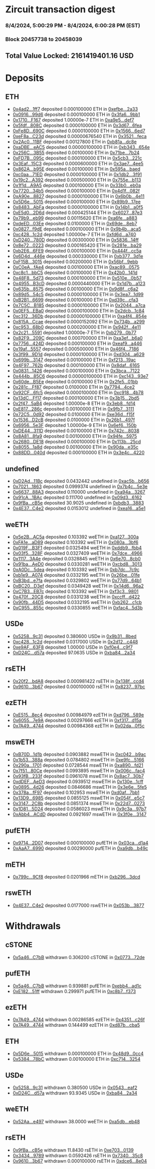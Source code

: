 # Zircuit transaction digest
### 8/4/2024, 5:00:29 PM - 8/4/2024, 6:00:28 PM (EST)
### Block 20457738 to 20458039

## Total Value Locked: 2161419401.16 USD

# Deposits
## ETH
- [0x4ad2...1ff7](https://etherscan.io/address/0x4ad247dB8526F7bD8256d7b12c4c82dCCa3b1ff7) deposited 0.000100000 ETH in [0xefbe...2a33](https://etherscan.io/tx/0x4ad247dB8526F7bD8256d7b12c4c82dCCa3b1ff7)
- [0x0916...99d6](https://etherscan.io/address/0x0916F29343c9683009c68B71BC82e7E2a66599d6) deposited 0.000100000 ETH in [0x3fa6...9bb1](https://etherscan.io/tx/0x0916F29343c9683009c68B71BC82e7E2a66599d6)
- [0x1710...F167](https://etherscan.io/address/0x1710A19F249C20Df629D6E24CDdD2d91D949F167) deposited 1.00000e-7 ETH in [0xa9e5...def7](https://etherscan.io/tx/0x1710A19F249C20Df629D6E24CDdD2d91D949F167)
- [0x5fdf...808C](https://etherscan.io/address/0x5fdf8A09f3b377D12D1CA08932D647BCA11f808C) deposited 0.0000100000 ETH in [0x3d67...6fea](https://etherscan.io/tx/0x5fdf8A09f3b377D12D1CA08932D647BCA11f808C)
- [0xFe8D...690C](https://etherscan.io/address/0xFe8Df8abCb7b18011bEA370866B524E90C34690C) deposited 0.0000100000 ETH in [0x1566...6ed7](https://etherscan.io/tx/0xFe8Df8abCb7b18011bEA370866B524E90C34690C)
- [0xeF8a...C23d](https://etherscan.io/address/0xeF8aCDCeee68227988Cc980A7C9216c4F328C23d) deposited 0.00000676540 ETH in [0x3521...feca](https://etherscan.io/tx/0xeF8aCDCeee68227988Cc980A7C9216c4F328C23d)
- [0x2Ac0...11BF](https://etherscan.io/address/0x2Ac0BD7aa6dB98F91208A7C3196FD2009fBB11BF) deposited 0.00127800 ETH in [0xb81a...dc8e](https://etherscan.io/tx/0x2Ac0BD7aa6dB98F91208A7C3196FD2009fBB11BF)
- [0xaDBE...eAC5](https://etherscan.io/address/0xaDBE51C84d237375De2bd96e37F03e794a2AeAC5) deposited 0.00000100000 ETH in [0xb343...654e](https://etherscan.io/tx/0xaDBE51C84d237375De2bd96e37F03e794a2AeAC5)
- [0x256C...3B55](https://etherscan.io/address/0x256C41D22fE0CBbA38764f32E8bFdfcA85eE3B55) deposited 0.00100000 ETH in [0x71be...7b24](https://etherscan.io/tx/0x256C41D22fE0CBbA38764f32E8bFdfcA85eE3B55)
- [0xFD7B...095c](https://etherscan.io/address/0xFD7B719979bC3d6fe32edB5d59AA39Fe3c59095c) deposited 0.000100000 ETH in [0x5cb3...221c](https://etherscan.io/tx/0xFD7B719979bC3d6fe32edB5d59AA39Fe3c59095c)
- [0x3Eaf...15C3](https://etherscan.io/address/0x3Eaff60AF37b56FA3c6e0ac758caEa13eAf915C3) deposited 0.0000600000 ETH in [0x3ae7...4ee5](https://etherscan.io/tx/0x3Eaff60AF37b56FA3c6e0ac758caEa13eAf915C3)
- [0x862A...b95E](https://etherscan.io/address/0x862A45A42bE7069Ee7B82Df21c182570Fef8b95E) deposited 0.00100000 ETH in [0x595a...baed](https://etherscan.io/tx/0x862A45A42bE7069Ee7B82Df21c182570Fef8b95E)
- [0xc0aa...71ED](https://etherscan.io/address/0xc0aa56e58740A0a6867545010499F32a1d4571ED) deposited 0.0000100000 ETH in [0x1db2...3f91](https://etherscan.io/tx/0xc0aa56e58740A0a6867545010499F32a1d4571ED)
- [0x19c2...A392](https://etherscan.io/address/0x19c2A0E1398Ba78C00AF784fDEc4cD0bBE70A392) deposited 0.000500000 ETH in [0x755e...b113](https://etherscan.io/tx/0x19c2A0E1398Ba78C00AF784fDEc4cD0bBE70A392)
- [0x1f1d...A9A5](https://etherscan.io/address/0x1f1dce32504E7dC15b672Ad97C858d713235A9A5) deposited 0.000100000 ETH in [0x33b0...eb0a](https://etherscan.io/tx/0x1f1dce32504E7dC15b672Ad97C858d713235A9A5)
- [0x7720...34b5](https://etherscan.io/address/0x772060A04EF46e273beC777B7F6e9E5182d834b5) deposited 0.000100000 ETH in [0x4d1f...082f](https://etherscan.io/tx/0x772060A04EF46e273beC777B7F6e9E5182d834b5)
- [0xA90e...8827](https://etherscan.io/address/0xA90e7E5B1DD849A9428BDfB37f8ceA50Eb7F8827) deposited 0.0000100000 ETH in [0x6b0b...4e11](https://etherscan.io/tx/0xA90e7E5B1DD849A9428BDfB37f8ceA50Eb7F8827)
- [0x5D6e...5015](https://etherscan.io/address/0x5D6eFEe9B5BEC7E248C2a3bCf06683f83ADe5015) deposited 0.000100000 ETH in [0x89b9...17ee](https://etherscan.io/tx/0x5D6eFEe9B5BEC7E248C2a3bCf06683f83ADe5015)
- [0x8483...AbFa](https://etherscan.io/address/0x8483A5F37Bc5bC729291410E9DE8353cB0a0AbFa) deposited 0.0000100000 ETH in [0x14b1...a0f5](https://etherscan.io/tx/0x8483A5F37Bc5bC729291410E9DE8353cB0a0AbFa)
- [0xE5d0...2D6d](https://etherscan.io/address/0xE5d09217dc513E705c99B7d7Fbf25c9E8D972D6d) deposited 0.000425144 ETH in [0x6027...87e3](https://etherscan.io/tx/0xE5d09217dc513E705c99B7d7Fbf25c9E8D972D6d)
- [0x79b9...eb99](https://etherscan.io/address/0x79b997B6F3f53Bdd8bD5967FcdB8b053F1a2eb99) deposited 0.00115620 ETH in [0xa6fe...a883](https://etherscan.io/tx/0x79b997B6F3f53Bdd8bD5967FcdB8b053F1a2eb99)
- [0xdeED...03Ee](https://etherscan.io/address/0xdeEDf49F5aaB894788B24e9393aB744d026103Ee) deposited 0.0100000 ETH in [0x69de...8eb7](https://etherscan.io/tx/0xdeEDf49F5aaB894788B24e9393aB744d026103Ee)
- [0x0827...f9dE](https://etherscan.io/address/0x08274111C5a8c0d792f0034670E48De9f113f9dE) deposited 0.000100000 ETH in [0x9b4b...aca5](https://etherscan.io/tx/0x08274111C5a8c0d792f0034670E48De9f113f9dE)
- [0xc428...1c2d](https://etherscan.io/address/0xc42840881F6AB7ac59c83559A2B782D502481c2d) deposited 1.00000e-7 ETH in [0xfd6d...a740](https://etherscan.io/tx/0xc42840881F6AB7ac59c83559A2B782D502481c2d)
- [0xD240...780D](https://etherscan.io/address/0xD240A9de14E78E9bd709dDca51F3a0063a96780D) deposited 0.00300000 ETH in [0x5836...14ff](https://etherscan.io/tx/0xD240A9de14E78E9bd709dDca51F3a0063a96780D)
- [0x8e72...0223](https://etherscan.io/address/0x8e72F9DFD5108C9eCb353D3C4C8249B2F3b10223) deposited 0.000165420 ETH in [0x281e...ba29](https://etherscan.io/tx/0x8e72F9DFD5108C9eCb353D3C4C8249B2F3b10223)
- [0xb2E6...6FE9](https://etherscan.io/address/0xb2E6294F935821C49840a0AcFfC200993b1b6FE9) deposited 0.000100000 ETH in [0x444f...cc5a](https://etherscan.io/tx/0xb2E6294F935821C49840a0AcFfC200993b1b6FE9)
- [0x6D4d...446e](https://etherscan.io/address/0x6D4ddEdFa419CE887f42Fe8048dd4640F40e446e) deposited 0.000330000 ETH in [0xb377...3d1e](https://etherscan.io/tx/0x6D4ddEdFa419CE887f42Fe8048dd4640F40e446e)
- [0xF15B...3015](https://etherscan.io/address/0xF15B1511616671469A533635A1966a5a81343015) deposited 0.00200000 ETH in [0x56bf...9ebb](https://etherscan.io/tx/0xF15B1511616671469A533635A1966a5a81343015)
- [0xC0eA...fAe4](https://etherscan.io/address/0xC0eA3aFEb9A83EF8f83A5Df7C563a3b7c4A5fAe4) deposited 0.00100000 ETH in [0xac89...0575](https://etherscan.io/tx/0xC0eA3aFEb9A83EF8f83A5Df7C563a3b7c4A5fAe4)
- [0xc8c1...bbC5](https://etherscan.io/address/0xc8c16c236A825F3DCa939b84C1e34cf03507bbC5) deposited 0.00100000 ETH in [0x42b0...141d](https://etherscan.io/tx/0xc8c16c236A825F3DCa939b84C1e34cf03507bbC5)
- [0x48F8...5d73](https://etherscan.io/address/0x48F8f36d0F4EB138F02B79aF7c7c1F0BcD3c5d73) deposited 0.000100000 ETH in [0x510e...0b57](https://etherscan.io/tx/0x48F8f36d0F4EB138F02B79aF7c7c1F0BcD3c5d73)
- [0x4955...B3cD](https://etherscan.io/address/0x49555DEbC46A2362578005B4948C2845E183B3cD) deposited 0.0000440000 ETH in [0x1d7b...a123](https://etherscan.io/tx/0x49555DEbC46A2362578005B4948C2845E183B3cD)
- [0x635b...8575](https://etherscan.io/address/0x635b9B9F1da50Eb0CD6883cF9F42a49555838575) deposited 0.00100000 ETH in [0x9d8f...c6a2](https://etherscan.io/tx/0x635b9B9F1da50Eb0CD6883cF9F42a49555838575)
- [0x89d5...54c5](https://etherscan.io/address/0x89d5fe24B8D7EC0DDf9b6D3A10F66B80cbAa54c5) deposited 0.0000100000 ETH in [0x3ea7...1d99](https://etherscan.io/tx/0x89d5fe24B8D7EC0DDf9b6D3A10F66B80cbAa54c5)
- [0xB2B1...6699](https://etherscan.io/address/0xB2B1f686833717068d6c8111CE2E0104d4686699) deposited 0.00100000 ETH in [0xd39c...cfa3](https://etherscan.io/tx/0xB2B1f686833717068d6c8111CE2E0104d4686699)
- [0x7C5C...B185](https://etherscan.io/address/0x7C5C81Abb8577603D19e2323F272168d9C40B185) deposited 0.0000100000 ETH in [0x2044...a7ca](https://etherscan.io/tx/0x7C5C81Abb8577603D19e2323F272168d9C40B185)
- [0x0EF5...EBa0](https://etherscan.io/address/0x0EF5CbF621F37E75CFA17eCfb29dC836Aa95EBa0) deposited 0.0000100000 ETH in [0x2dcb...1c84](https://etherscan.io/tx/0x0EF5CbF621F37E75CFA17eCfb29dC836Aa95EBa0)
- [0xc312...36Db](https://etherscan.io/address/0xc312B02460a378feb781860159FA36Cf0e4C36Db) deposited 0.00000100000 ETH in [0xa4f4...854e](https://etherscan.io/tx/0xc312B02460a378feb781860159FA36Cf0e4C36Db)
- [0x815A...Ccae](https://etherscan.io/address/0x815A2A85A82A866C838Bd0084a43b8c92c54Ccae) deposited 0.0000152092 ETH in [0x734b...a299](https://etherscan.io/tx/0x815A2A85A82A866C838Bd0084a43b8c92c54Ccae)
- [0xc953...68b0](https://etherscan.io/address/0xc9535b697E0B430798443c6CA5A8Be257aD368b0) deposited 0.000200000 ETH in [0x942f...4e11](https://etherscan.io/tx/0xc9535b697E0B430798443c6CA5A8Be257aD368b0)
- [0x2c21...5591](https://etherscan.io/address/0x2c21A5605F17D44757242d1C09e67463E7545591) deposited 1.00000e-7 ETH in [0xb279...0b77](https://etherscan.io/tx/0x2c21A5605F17D44757242d1C09e67463E7545591)
- [0x82F9...209C](https://etherscan.io/address/0x82F91ab95dD830706ceC0690D790A4ceF23d209C) deposited 0.000700000 ETH in [0xa3ef...b6a0](https://etherscan.io/tx/0x82F91ab95dD830706ceC0690D790A4ceF23d209C)
- [0x7756...424D](https://etherscan.io/address/0x77560848B891190965c3D295e09528587947424D) deposited 0.000100000 ETH in [0xeaf9...a446](https://etherscan.io/tx/0x77560848B891190965c3D295e09528587947424D)
- [0x19af...5557](https://etherscan.io/address/0x19af57B9e2029E1409B6C62643C41D61B8eA5557) deposited 0.000500000 ETH in [0x46f4...7186](https://etherscan.io/tx/0x19af57B9e2029E1409B6C62643C41D61B8eA5557)
- [0x3f99...9D1d](https://etherscan.io/address/0x3f99c674e0D76c77D4a90a520c9055ca81C39D1d) deposited 0.0000100000 ETH in [0xd304...a629](https://etherscan.io/tx/0x3f99c674e0D76c77D4a90a520c9055ca81C39D1d)
- [0x699b...3147](https://etherscan.io/address/0x699bABD3A456e1Fc94D30B6F9a607D96932c3147) deposited 0.00100000 ETH in [0xf213...19ac](https://etherscan.io/tx/0x699bABD3A456e1Fc94D30B6F9a607D96932c3147)
- [0x4F97...762b](https://etherscan.io/address/0x4F979e912D035d9AD0AbDF8c17E5B7a5a180762b) deposited 0.000100000 ETH in [0x8daf...6165](https://etherscan.io/tx/0x4F979e912D035d9AD0AbDF8c17E5B7a5a180762b)
- [0x0831...1426](https://etherscan.io/address/0x0831a5C937433CC903796F593882c63a95a51426) deposited 0.000100000 ETH in [0x3bca...7122](https://etherscan.io/tx/0x0831a5C937433CC903796F593882c63a95a51426)
- [0x444b...85C6](https://etherscan.io/address/0x444bA0c3dc39308a02A559DB9b9Eb8adD45b85C6) deposited 0.00000100000 ETH in [0xc143...93e7](https://etherscan.io/tx/0x444bA0c3dc39308a02A559DB9b9Eb8adD45b85C6)
- [0x60de...B5Ee](https://etherscan.io/address/0x60de17b69d70C5E1f27255FA734e1fE9f43FB5Ee) deposited 0.00100000 ETH in [0x2fe5...01bb](https://etherscan.io/tx/0x60de17b69d70C5E1f27255FA734e1fE9f43FB5Ee)
- [0x281c...Ff87](https://etherscan.io/address/0x281cAa39D1877057F29BA185a7BdC9B66edAFf87) deposited 0.0100000 ETH in [0x7794...4ce2](https://etherscan.io/tx/0x281cAa39D1877057F29BA185a7BdC9B66edAFf87)
- [0x92CF...6fc5](https://etherscan.io/address/0x92CF1E3EE8b67Ee478C64706705Bdb4836146fc5) deposited 0.0000100000 ETH in [0xc918...4b78](https://etherscan.io/tx/0x92CF1E3EE8b67Ee478C64706705Bdb4836146fc5)
- [0x13dC...Ff17](https://etherscan.io/address/0x13dCdc649A3Ab73E891a41419c4b3924bf65Ff17) deposited 0.000100000 ETH in [0x3b15...2bd5](https://etherscan.io/tx/0x13dCdc649A3Ab73E891a41419c4b3924bf65Ff17)
- [0x2f47...5aB4](https://etherscan.io/address/0x2f47a6D6115AF4fC1935f5C9079C8aCBA92E5aB4) deposited 1.00000e-8 ETH in [0x3eb8...fd14](https://etherscan.io/tx/0x2f47a6D6115AF4fC1935f5C9079C8aCBA92E5aB4)
- [0xE817...286c](https://etherscan.io/address/0xE8174480C835E7a141507F55d5f13207a067286c) deposited 0.00100000 ETH in [0x9fb7...3111](https://etherscan.io/tx/0xE8174480C835E7a141507F55d5f13207a067286c)
- [0x72C5...0d92](https://etherscan.io/address/0x72C5cd18A51D53Db34072546A7A38a4f73600d92) deposited 0.0100000 ETH in [0xe36d...f15f](https://etherscan.io/tx/0x72C5cd18A51D53Db34072546A7A38a4f73600d92)
- [0x1536...D2cB](https://etherscan.io/address/0x153619c8bF47BdBC411302EA72487b32bB95D2cB) deposited 0.0100000 ETH in [0x26b1...497f](https://etherscan.io/tx/0x153619c8bF47BdBC411302EA72487b32bB95D2cB)
- [0x6956...5e3F](https://etherscan.io/address/0x6956f74c9efDBa65A3D5f94286110251BB2E5e3F) deposited 1.00000e-9 ETH in [0x6ef6...150b](https://etherscan.io/tx/0x6956f74c9efDBa65A3D5f94286110251BB2E5e3F)
- [0xDE44...311D](https://etherscan.io/address/0xDE44FFAAFa977792B17C7a5FD9eDbEEC4024311D) deposited 0.00100000 ETH in [0x742c...8038](https://etherscan.io/tx/0xDE44FFAAFa977792B17C7a5FD9eDbEEC4024311D)
- [0x8A81...8fa9](https://etherscan.io/address/0x8A81839d561Dad5166f2645CEA089E8d742E8fa9) deposited 0.00100000 ETH in [0x94fe...5975](https://etherscan.io/tx/0x8A81839d561Dad5166f2645CEA089E8d742E8fa9)
- [0x2680...DE18](https://etherscan.io/address/0x268066E83Bf5B54c83Ec413CB149A26fb95cDE18) deposited 0.000100000 ETH in [0x113b...25cd](https://etherscan.io/tx/0x268066E83Bf5B54c83Ec413CB149A26fb95cDE18)
- [0x8055...1a8d](https://etherscan.io/address/0x8055D4602014737c027D3178929C569083601a8d) deposited 0.00100000 ETH in [0x90da...e35c](https://etherscan.io/tx/0x8055D4602014737c027D3178929C569083601a8d)
- [0x88DD...040d](https://etherscan.io/address/0x88DD10A5BceCBa71f2493cB261b181f57943040d) deposited 0.000100000 ETH in [0x3e4c...4220](https://etherscan.io/tx/0x88DD10A5BceCBa71f2493cB261b181f57943040d)
## undefined
- [0xD2Ad...11Bc](https://etherscan.io/address/0xD2AdB2F007287515bebd6AbA81d7e0839b7311Bc) deposited 0.0432442 undefined in [0xac5b...b656](https://etherscan.io/tx/0xD2AdB2F007287515bebd6AbA81d7e0839b7311Bc)
- [0x7021...1863](https://etherscan.io/address/0x7021d02B2715D6Cd146e8Eb404A3fD3D23ff1863) deposited 0.0999374 undefined in [0x7b4c...5e3e](https://etherscan.io/tx/0x7021d02B2715D6Cd146e8Eb404A3fD3D23ff1863)
- [0x6637...88A3](https://etherscan.io/address/0x66371aEe1F9270f6b0a4CfF08229b88A489288A3) deposited 0.110000 undefined in [0xa94a...3267](https://etherscan.io/tx/0x66371aEe1F9270f6b0a4CfF08229b88A489288A3)
- [0x91cA...1BAc](https://etherscan.io/address/0x91cA090481a083b3F1eFAcE356747edD36Bf1BAc) deposited 0.111700 undefined in [0x09d3...6162](https://etherscan.io/tx/0x91cA090481a083b3F1eFAcE356747edD36Bf1BAc)
- [0x9fBa...cB5e](https://etherscan.io/address/0x9fBa5259A1a4654212849E87CFdf5B28d5bbcB5e) deposited 30.9025 undefined in [0xbdb3...3883](https://etherscan.io/tx/0x9fBa5259A1a4654212849E87CFdf5B28d5bbcB5e)
- [0x4E37...C4e2](https://etherscan.io/address/0x4E37B7E32a8171581cd70A58e227A1B08B2dC4e2) deposited 0.0153012 undefined in [0xea16...a5e1](https://etherscan.io/tx/0x4E37B7E32a8171581cd70A58e227A1B08B2dC4e2)
## weETH
- [0x5e2B...AC5a](https://etherscan.io/address/0x5e2B2E139d443Ac75DC057d033334307E683AC5a) deposited 0.103392 weETH in [0xa127...300a](https://etherscan.io/tx/0x5e2B2E139d443Ac75DC057d033334307E683AC5a)
- [0xFA1e...aD89](https://etherscan.io/address/0xFA1ed1F455E79a905620e5b6140315B3b291aD89) deposited 0.103392 weETH in [0x080a...3bf6](https://etherscan.io/tx/0xFA1ed1F455E79a905620e5b6140315B3b291aD89)
- [0x019F...B3F1](https://etherscan.io/address/0x019F4Db09258DceA360ED5927C53E1066D7DB3F1) deposited 0.0325494 weETH in [0xddb9...fbb4](https://etherscan.io/tx/0x019F4Db09258DceA360ED5927C53E1066D7DB3F1)
- [0x03f5...328F](https://etherscan.io/address/0x03f50259A9f5b2a57F17bE8Af888C87867e2328F) deposited 0.0327409 weETH in [0x7dce...4966](https://etherscan.io/tx/0x03f50259A9f5b2a57F17bE8Af888C87867e2328F)
- [0x1117...3A4e](https://etherscan.io/address/0x11175249ddCD70Ee15F80e32b0BfD94259323A4e) deposited 0.0328845 weETH in [0x6e70...8cb0](https://etherscan.io/tx/0x11175249ddCD70Ee15F80e32b0BfD94259323A4e)
- [0x91ba...AeD0](https://etherscan.io/address/0x91baEf0597CF9bef70508e640a9265505594AeD0) deposited 0.0330281 weETH in [0xcbd8...3013](https://etherscan.io/tx/0x91baEf0597CF9bef70508e640a9265505594AeD0)
- [0xA0Dc...5dea](https://etherscan.io/address/0xA0Dc49eb0380262c7297C0354759002473755dea) deposited 0.103392 weETH in [0xb7dc...7c9c](https://etherscan.io/tx/0xA0Dc49eb0380262c7297C0354759002473755dea)
- [0xb1e9...A074](https://etherscan.io/address/0xb1e9D5e31dA9a63B7d6EEfBB78E0b968450EA074) deposited 0.0332195 weETH in [0x26be...01fe](https://etherscan.io/tx/0xb1e9D5e31dA9a63B7d6EEfBB78E0b968450EA074)
- [0xB3bd...e7fa](https://etherscan.io/address/0xB3bdf00Dc8d9D4A6f8b707CD27Eae25144b6e7fa) deposited 0.0329802 weETH in [0x77d9...64b1](https://etherscan.io/tx/0xB3bdf00Dc8d9D4A6f8b707CD27Eae25144b6e7fa)
- [0xBC20...D3ef](https://etherscan.io/address/0xBC209428feB50349e7318038414039afF995D3ef) deposited 0.0349428 weETH in [0x14d6...96a2](https://etherscan.io/tx/0xBC209428feB50349e7318038414039afF995D3ef)
- [0xC7B3...EB7c](https://etherscan.io/address/0xC7B3E966a373eA7b2FED569110753CD2b21bEB7c) deposited 0.103392 weETH in [0xf3c3...9801](https://etherscan.io/tx/0xC7B3E966a373eA7b2FED569110753CD2b21bEB7c)
- [0x470f...20C8](https://etherscan.io/address/0x470fcfedaD00FAf8947C5f842268A86fAEf120C8) deposited 0.0331238 weETH in [0xccff...d422](https://etherscan.io/tx/0x470fcfedaD00FAf8947C5f842268A86fAEf120C8)
- [0x90fb...44D5](https://etherscan.io/address/0x90fbcB2F467754B9e98D417376629BFBd2e444D5) deposited 0.0332195 weETH in [0xb262...c1cb](https://etherscan.io/tx/0x90fbcB2F467754B9e98D417376629BFBd2e444D5)
- [0xC955...855c](https://etherscan.io/address/0xC955c2a23Bc96B22F9F2FC834e19825F39C4855c) deposited 0.0330855 weETH in [0xfac4...5d3b](https://etherscan.io/tx/0xC955c2a23Bc96B22F9F2FC834e19825F39C4855c)
## USDe
- [0x5258...9c31](https://etherscan.io/address/0x525868063dfB084A3542e2DFeb60D81e21d79c31) deposited 0.380600 USDe in [0x9b31...8bed](https://etherscan.io/tx/0x525868063dfB084A3542e2DFeb60D81e21d79c31)
- [0xc428...1c2d](https://etherscan.io/address/0xc42840881F6AB7ac59c83559A2B782D502481c2d) deposited 0.0317000 USDe in [0x2d12...c448](https://etherscan.io/tx/0xc42840881F6AB7ac59c83559A2B782D502481c2d)
- [0xe9AF...63F8](https://etherscan.io/address/0xe9AF923d51866fA18606Eafb705033F1680663F8) deposited 1.00000 USDe in [0xf0e4...c9f7](https://etherscan.io/tx/0xe9AF923d51866fA18606Eafb705033F1680663F8)
- [0xD24C...d57a](https://etherscan.io/address/0xD24Cfe2d0fa81369ca6291c28ac5426e16B6d57a) deposited 97.0635 USDe in [0xba84...2a34](https://etherscan.io/tx/0xD24Cfe2d0fa81369ca6291c28ac5426e16B6d57a)
## rsETH
- [0x20f2...bdA8](https://etherscan.io/address/0x20f2C7b31A05f318888119784cc7D193c03EbdA8) deposited 0.000981422 rsETH in [0x138f...ccd4](https://etherscan.io/tx/0x20f2C7b31A05f318888119784cc7D193c03EbdA8)
- [0x9610...3b67](https://etherscan.io/address/0x961088b76a515D437D9e3e1fc9D24Bd295FF3b67) deposited 0.000100000 rsETH in [0x8237...97bc](https://etherscan.io/tx/0x961088b76a515D437D9e3e1fc9D24Bd295FF3b67)
## ezETH
- [0xE515...8ec4](https://etherscan.io/address/0xE51540F72f9BCD25559d7438FD91296f560d8ec4) deposited 0.00984979 ezETH in [0xd796...589e](https://etherscan.io/tx/0xE51540F72f9BCD25559d7438FD91296f560d8ec4)
- [0x6055...7e9A](https://etherscan.io/address/0x605572243c30Af7493707C9c8E8aA2Ee25537e9A) deposited 0.00297666 ezETH in [0xf317...d15a](https://etherscan.io/tx/0x605572243c30Af7493707C9c8E8aA2Ee25537e9A)
- [0x7A49...4744](https://etherscan.io/address/0x7A493Be5c2ce014cD049Bf178a1ac0Db1B434744) deposited 0.00984368 ezETH in [0x02da...0f5c](https://etherscan.io/tx/0x7A493Be5c2ce014cD049Bf178a1ac0Db1B434744)
## mswETH
- [0xB70D...1d1b](https://etherscan.io/address/0xB70D9c75C478d71aC70d6daA91f10AFe5EA41d1b) deposited 0.0903882 mswETH in [0xc042...b9ac](https://etherscan.io/tx/0xB70D9c75C478d71aC70d6daA91f10AFe5EA41d1b)
- [0x1b53...388a](https://etherscan.io/address/0x1b53547CB664e8823F56fFa56CeE477cf877388a) deposited 0.0784802 mswETH in [0xe9fc...5166](https://etherscan.io/tx/0x1b53547CB664e8823F56fFa56CeE477cf877388a)
- [0x290a...1701](https://etherscan.io/address/0x290a79518d0C8A6894DF0Fc03A05302528461701) deposited 0.0728544 mswETH in [0xa890...fd21](https://etherscan.io/tx/0x290a79518d0C8A6894DF0Fc03A05302528461701)
- [0x7f51...80Ce](https://etherscan.io/address/0x7f513c762d044e2ed3EBb5ed374ad092b26080Ce) deposited 0.0993895 mswETH in [0x006c...fac4](https://etherscan.io/tx/0x7f513c762d044e2ed3EBb5ed374ad092b26080Ce)
- [0x93fB...233f](https://etherscan.io/address/0x93fB88978C55dBC85C4FF79D4924604c46C2233f) deposited 0.0961078 mswETH in [0x8ac7...30b7](https://etherscan.io/tx/0x93fB88978C55dBC85C4FF79D4924604c46C2233f)
- [0xdDEF...AeD3](https://etherscan.io/address/0xdDEF8dA64D3D710F100F749EB4479cc69CbDAeD3) deposited 0.0939512 mswETH in [0x130e...1cff](https://etherscan.io/tx/0xdDEF8dA64D3D710F100F749EB4479cc69CbDAeD3)
- [0x0895...4d26](https://etherscan.io/address/0x0895cF7e3C6cf18335EE82796697A828D52A4d26) deposited 0.0846686 mswETH in [0x3e6e...5fe5](https://etherscan.io/tx/0x0895cF7e3C6cf18335EE82796697A828D52A4d26)
- [0x378a...fF97](https://etherscan.io/address/0x378a2E08e1d9d3ce578273680897Bc6b9504fF97) deposited 0.102953 mswETH in [0xd0af...7bb1](https://etherscan.io/tx/0x378a2E08e1d9d3ce578273680897Bc6b9504fF97)
- [0x13D9...6985](https://etherscan.io/address/0x13D996948e389c2C0Da74a90f28117055Ff96985) deposited 0.0855125 mswETH in [0x054f...e5c7](https://etherscan.io/tx/0x13D996948e389c2C0Da74a90f28117055Ff96985)
- [0x3147...2C8b](https://etherscan.io/address/0x3147725C78fc0eb7632D01f11E39E33c8F312C8b) deposited 0.0851374 mswETH in [0x22d7...0273](https://etherscan.io/tx/0x3147725C78fc0eb7632D01f11E39E33c8F312C8b)
- [0x1D81...5D24](https://etherscan.io/address/0x1D81DE807D9a2B6FfC37C3E91f1E1Af45D145D24) deposited 0.0586023 mswETH in [0x9c3a...97b7](https://etherscan.io/tx/0x1D81DE807D9a2B6FfC37C3E91f1E1Af45D145D24)
- [0xAbb4...ACdD](https://etherscan.io/address/0xAbb4052Af0f133b9B538F1e7C56C018b088dACdD) deposited 0.0921697 mswETH in [0x3f0e...3147](https://etherscan.io/tx/0xAbb4052Af0f133b9B538F1e7C56C018b088dACdD)
## pufETH
- [0x9714...2D07](https://etherscan.io/address/0x9714f78C2f3EAA25f400c7CEe3b354F3fab62D07) deposited 0.000100000 pufETH in [0x03ca...d1a4](https://etherscan.io/tx/0x9714f78C2f3EAA25f400c7CEe3b354F3fab62D07)
- [0xAaA7...6990](https://etherscan.io/address/0xAaA771C21a468F85220D14c427502873BCe86990) deposited 0.00290000 pufETH in [0xa9db...b49c](https://etherscan.io/tx/0xAaA771C21a468F85220D14c427502873BCe86990)
## mETH
- [0x799c...9Cf8](https://etherscan.io/address/0x799c04752dc44A9BB189bE597b99952C88809Cf8) deposited 0.0201966 mETH in [0xb296...3dcd](https://etherscan.io/tx/0x799c04752dc44A9BB189bE597b99952C88809Cf8)
## rswETH
- [0x4E37...C4e2](https://etherscan.io/address/0x4E37B7E32a8171581cd70A58e227A1B08B2dC4e2) deposited 0.0177000 rswETH in [0x053b...3877](https://etherscan.io/tx/0x4E37B7E32a8171581cd70A58e227A1B08B2dC4e2)
# Withdrawals
## cSTONE
- [0x5a46...C7bB](https://etherscan.io/address/0x5a460Db726Fe9cC2d9cF6Fd6D2c91Eb951d1C7bB) withdrawn 0.306200 cSTONE in [0x0773...72de](https://etherscan.io/tx/0x5a460Db726Fe9cC2d9cF6Fd6D2c91Eb951d1C7bB)
## pufETH
- [0x5a46...C7bB](https://etherscan.io/address/0x5a460Db726Fe9cC2d9cF6Fd6D2c91Eb951d1C7bB) withdrawn 0.939881 pufETH in [0xebb4...ad1c](https://etherscan.io/tx/0x5a460Db726Fe9cC2d9cF6Fd6D2c91Eb951d1C7bB)
- [0xE182...51ff](https://etherscan.io/address/0xE182F2Fa5832378d2E753B5e3442bCbBB18b51ff) withdrawn 0.299971 pufETH in [0xc8b7...f373](https://etherscan.io/tx/0xE182F2Fa5832378d2E753B5e3442bCbBB18b51ff)
## ezETH
- [0x7A49...4744](https://etherscan.io/address/0x7A493Be5c2ce014cD049Bf178a1ac0Db1B434744) withdrawn 0.00286585 ezETH in [0x4351...c26f](https://etherscan.io/tx/0x7A493Be5c2ce014cD049Bf178a1ac0Db1B434744)
- [0x7A49...4744](https://etherscan.io/address/0x7A493Be5c2ce014cD049Bf178a1ac0Db1B434744) withdrawn 0.144499 ezETH in [0xd87b...cba5](https://etherscan.io/tx/0x7A493Be5c2ce014cD049Bf178a1ac0Db1B434744)
## ETH
- [0x5D6e...5015](https://etherscan.io/address/0x5D6eFEe9B5BEC7E248C2a3bCf06683f83ADe5015) withdrawn 0.000100000 ETH in [0x48d9...0cc4](https://etherscan.io/tx/0x5D6eFEe9B5BEC7E248C2a3bCf06683f83ADe5015)
- [0x5384...78bC](https://etherscan.io/address/0x5384C474D1242cf2FFA88ec0f667D1B8Abe378bC) withdrawn 0.00100000 ETH in [0xc714...3254](https://etherscan.io/tx/0x5384C474D1242cf2FFA88ec0f667D1B8Abe378bC)
## USDe
- [0x5258...9c31](https://etherscan.io/address/0x525868063dfB084A3542e2DFeb60D81e21d79c31) withdrawn 0.380500 USDe in [0x0543...eaf2](https://etherscan.io/tx/0x525868063dfB084A3542e2DFeb60D81e21d79c31)
- [0xD24C...d57a](https://etherscan.io/address/0xD24Cfe2d0fa81369ca6291c28ac5426e16B6d57a) withdrawn 93.9345 USDe in [0xba84...2a34](https://etherscan.io/tx/0xD24Cfe2d0fa81369ca6291c28ac5426e16B6d57a)
## weETH
- [0x52Aa...e497](https://etherscan.io/address/0x52Aa899454998Be5b000Ad077a46Bbe360F4e497) withdrawn 38.0000 weETH in [0xa5db...eb48](https://etherscan.io/tx/0x52Aa899454998Be5b000Ad077a46Bbe360F4e497)
## rsETH
- [0x9fBa...cB5e](https://etherscan.io/address/0x9fBa5259A1a4654212849E87CFdf5B28d5bbcB5e) withdrawn 11.8430 rsETH in [0xe703...0139](https://etherscan.io/tx/0x9fBa5259A1a4654212849E87CFdf5B28d5bbcB5e)
- [0x3434...9789](https://etherscan.io/address/0x34349c5569e7B846c3558961552D2202760A9789) withdrawn 0.0592426 rsETH in [0x7340...35c8](https://etherscan.io/tx/0x34349c5569e7B846c3558961552D2202760A9789)
- [0x9610...3b67](https://etherscan.io/address/0x961088b76a515D437D9e3e1fc9D24Bd295FF3b67) withdrawn 0.000100000 rsETH in [0xdce6...8e04](https://etherscan.io/tx/0x961088b76a515D437D9e3e1fc9D24Bd295FF3b67)
